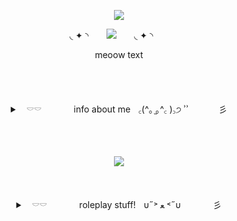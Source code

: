 <p align="center">
  <img src="https://i.pinimg.com/originals/30/cd/27/30cd27db3296613b7b3394231b2b5d92.gif"/>


<p align="center">
</a>
◟ ✦ ◝ ⠀⠀ <img src="https://komarev.com/ghpvc/?username=jukejoints&color=FFC1CC&style=flat&label=fruit_roll-up_counter" /> ⠀⠀ ◟ ✦ ◝ ⠀⠀ 
<p align="center">
  
<p align="center">
meoow text
</p>
     <br>
          <br>
               <br>
  <details align="center">
<summary>⠀𓎠𓎠ㅤㅤㅤㅤinfo about meㅤ꜀(^｡  ̫｡^꜀  )꜆੭  ͗ ͗ㅤㅤㅤㅤ彡</summary>
     <br>
  hiiiiiiiiiiii
</p>
</details>

<br>
          <br>
               <br>


<p align="center">
<img src="https://64.media.tumblr.com/a65bb4a4304a8cd603c6591950b32cd1/039361796d8b93fb-88/s2048x3072/fc9cfc0961fe1fd5d19e7fd400a2fbfd33f81d6c.pnj"/> 

<br>
     <br>
          <br>

  <details align="center">
<summary>⠀𓎠𓎠ㅤㅤㅤㅤroleplay stuff!ㅤυ˶˃ ﻌ ˂˶υㅤㅤㅤㅤ彡</summary>
     <br>
  hiiiiiiiiiiii
</p>
</details>    
